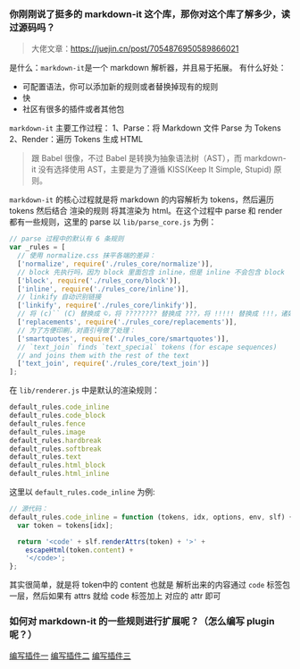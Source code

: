 ### 你刚刚说了挺多的 markdown-it 这个库，那你对这个库了解多少，读过源码吗？

> 大佬文章：https://juejin.cn/post/7054876950589866021

是什么：`markdown-it`是一个 markdown 解析器，并且易于拓展。
有什么好处：
- 可配置语法，你可以添加新的规则或者替换掉现有的规则
- 快
- 社区有很多的插件或者其他包


`markdown-it` 主要工作过程：
1、Parse：将 Markdown 文件 Parse 为 Tokens
2、Render：遍历 Tokens 生成 HTML

> 跟 Babel 很像，不过 Babel 是转换为抽象语法树（AST），而 markdown-it 没有选择使用 AST，主要是为了遵循 KISS(Keep It Simple, Stupid) 原则。

`markdown-it` 的核心过程就是将 markdown 的内容解析为 tokens，然后遍历 tokens 然后结合 渲染的规则 将其渲染为 html。在这个过程中 parse 和 render 都有一些规则，这里的 parse 以  `lib/parse_core.js` 为例：
```js
// parse 过程中的默认有 6 条规则
var _rules = [
  // 使用 normalize.css 抹平各端的差异：
  ['normalize', require('./rules_core/normalize')],
  // block 先执行吗，因为 block 里面包含 inline，但是 inline 不会包含 block
  ['block', require('./rules_core/block')],
  ['inline', require('./rules_core/inline')],
  // linkify 自动识别链接
  ['linkify', require('./rules_core/linkify')],
  // 将 (c)`` (C) 替换成 ©，将 ???????? 替换成 ???，将 !!!!! 替换成 !!!，诸如此类：
  ['replacements', require('./rules_core/replacements')],
  // 为了方便印刷，对直引号做了处理：
  ['smartquotes', require('./rules_core/smartquotes')],
  // `text_join` finds `text_special` tokens (for escape sequences)
  // and joins them with the rest of the text
  ['text_join', require('./rules_core/text_join')]
];
```
在 `lib/renderer.js` 中是默认的渲染规则：
```js
default_rules.code_inline
default_rules.code_block
default_rules.fence
default_rules.image
default_rules.hardbreak
default_rules.softbreak
default_rules.text
default_rules.html_block
default_rules.html_inline
```
这里以 `default_rules.code_inline` 为例:
```js
// 源代码：
default_rules.code_inline = function (tokens, idx, options, env, slf) {
  var token = tokens[idx];

  return '<code' + slf.renderAttrs(token) + '>' +
    escapeHtml(token.content) +
    '</code>';
};
```
其实很简单，就是将 token中的 content 也就是 解析出来的内容通过 `code` 标签包一层，然后如果有 attrs 就给 code 标签加上 对应的 attr 即可 



### 如何对 markdown-it 的一些规则进行扩展呢？（怎么编写 plugin 呢？）
[编写插件一](https://juejin.cn/post/7055238938092371975)
[编写插件二](https://juejin.cn/post/7055597191150174238)
[编写插件三](https://juejin.cn/post/7056705090811330574)